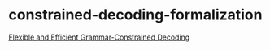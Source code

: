 # constrained-decoding-formalization

[Flexible and Efficient Grammar-Constrained Decoding](https://arxiv.org/pdf/2502.05111)
